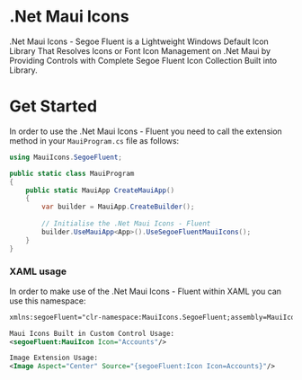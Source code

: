 # .Net Maui Icons

.Net Maui Icons - Segoe Fluent is a Lightweight Windows Default Icon Library That Resolves Icons or Font Icon Management on .Net Maui by Providing Controls with Complete Segoe Fluent Icon Collection Built into Library.

# Get Started
In order to use the .Net Maui Icons - Fluent you need to call the extension method in your `MauiProgram.cs` file as follows:

```csharp
using MauiIcons.SegoeFluent;

public static class MauiProgram
{
	public static MauiApp CreateMauiApp()
	{
		var builder = MauiApp.CreateBuilder();
		
		// Initialise the .Net Maui Icons - Fluent
		builder.UseMauiApp<App>().UseSegoeFluentMauiIcons();
	}
}
```

### XAML usage

In order to make use of the .Net Maui Icons - Fluent within XAML you can use this namespace:

```xml
xmlns:segoeFluent="clr-namespace:MauiIcons.SegoeFluent;assembly=MauiIcons.SegoeFluent"

Maui Icons Built in Custom Control Usage:
<segoeFluent:MauiIcon Icon="Accounts"/>

Image Extension Usage:
<Image Aspect="Center" Source="{segoeFluent:Icon Icon=Accounts}"/>

```
